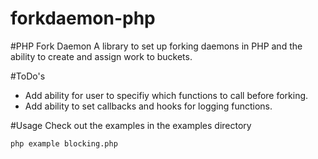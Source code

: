 forkdaemon-php
==============
#PHP Fork Daemon
A library to set up forking daemons in PHP and the ability to create and assign work to buckets.

#ToDo's
+ Add ability for user to specifiy which functions to call before forking.
+ Add ability to set callbacks and hooks for logging functions.

#Usage
Check out the examples in the examples directory
```
php example blocking.php
```

